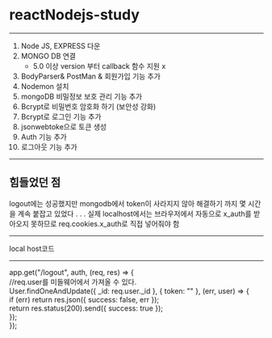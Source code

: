 
# reactNodejs-study
----
1. Node JS, EXPRESS 다운 
2. MONGO DB 연결
    - 5.0 이상 version 부터 callback 함수 지원 x 
3. BodyParser& PostMan & 회원가입 기능 추가
4. Nodemon 설치
5. mongoDB 비밀정보 보호 관리 기능 추가
6. Bcrypt로 비밀번호 암호화 하기 (보안성 강화)
7. Bcrypt로 로그인 기능 추가
8. jsonwebtoke으로 토큰 생성
9. Auth 기능 추가
10. 로그아웃 기능 추가

-----

## 힘들었던 점 

logout에는 성공했지만 mongodb에서 token이 사라지지 않아 해결하기 까지 몇 시간을 계속 붙잡고 있었다 . . . 
실제 localhost에서는 브라우저에서 자동으로 x_auth를 받아오지 못하므로  req.cookies.x_auth로 직접 넣어줘야 함

----

local host코드

---
app.get("/logout", auth, (req, res) => { <br>
  //req.user를 미들웨어에서 가져올 수 있다. <br>
  User.findOneAndUpdate({ _id: req.user._id }, { token: "" }, (err, user) => { <br>
    if (err) return res.json({ success: false, err }); <br>
        return res.status(200).send({ success: true }); <br>
     }); <br>
  });
